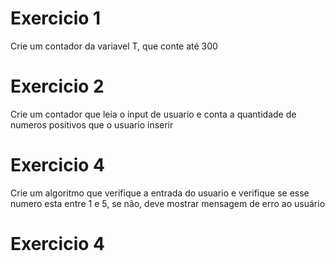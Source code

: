 # Exercicio 1 #
Crie um contador da variavel T, que conte até 300

# Exercicio 2 #
Crie um contador que leia o input de usuario e conta a quantidade de numeros positivos que o usuario inserir

# Exercicio 4 #
Crie um algoritmo que verifique a entrada do usuario e verifique se esse numero esta entre 1 e 5, se não, deve mostrar mensagem de erro ao usuário

# Exercicio 4 #

